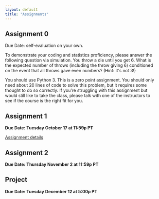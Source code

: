 ```yaml
---
layout: default
title: "Assignments"
---
```


## Assignment 0
Due Date: self-evaluation on your own.

To demonstrate your coding and statistics proficiency, please answer the following question via simulation. You throw a die until you get 6. What is the expected number of throws (including the throw giving 6) conditioned on the event that all throws gave even numbers? (Hint: it's not 3!)

You should use Python 3. This is a zero point assignment. You should only need about 20 lines of code to solve this problem, but it requires some thought to do so correctly. If you're struggling with this assignment but would still like to take the class, please talk with one of the instructors to see if the course is the right fit for you. 

## Assignment 1
**Due Date: Tuesday October 17 at 11:59p PT**

[Assignment details](assignment1)

## Assignment 2
**Due Date: Thursday November 2 at 11:59p PT**

<!--
[Assignment details](assignment2) (WARNING: not yet finalized)
-->

<!--
## Assignment 3
**Due Date: Thursday November 17th at 11:59p PT**

[Assignment details](assignment3)
-->

## Project
**Due Date: Tuesday December 12 at 5:00p PT**

<!--
[Assignment details](project)
-->

